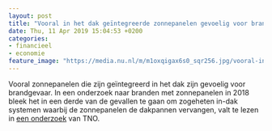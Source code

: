 ```yaml
---
layout: post
title: "Vooral in het dak geïntegreerde zonnepanelen gevoelig voor brandgevaar"
date: Thu, 11 Apr 2019 15:04:53 +0200
categories: 
- financieel 
- economie 
feature_image: "https://media.nu.nl/m/m1oxqigax6s0_sqr256.jpg/vooral-in-het-dak-geintegreerde-zonnepanelen-gevoelig-voor-brandgevaar.jpg"
---
```


Vooral zonnepanelen die zijn geïntegreerd in het dak zijn gevoelig voor brandgevaar. In een onderzoek naar branden met zonnepanelen in 2018 bleek het in een derde van de gevallen te gaan om zogeheten in-dak systemen waarbij de zonnepanelen de dakpannen vervangen, valt te lezen in <a href="https://www.rvo.nl/sites/default/files/2019/04/Brandincidenten%20met%20fotovoltaische%20PV%20systemen%20in%20Nederland.pdf" target="_blank">een onderzoek</a> van TNO.
